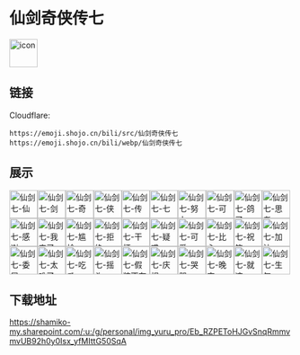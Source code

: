 # 仙剑奇侠传七
<img src="https://emoji.shojo.cn/bili/src/仙剑奇侠传七/icon.png" width="50" height="50" alt="icon">

## 链接
Cloudflare:
```
https://emoji.shojo.cn/bili/src/仙剑奇侠传七
https://emoji.shojo.cn/bili/webp/仙剑奇侠传七
```
## 展示
<img src="https://emoji.shojo.cn/bili/src/仙剑奇侠传七/仙剑七-仙.png" width="50" height="50" alt="仙剑七-仙"><img src="https://emoji.shojo.cn/bili/src/仙剑奇侠传七/仙剑七-剑.png" width="50" height="50" alt="仙剑七-剑"><img src="https://emoji.shojo.cn/bili/src/仙剑奇侠传七/仙剑七-奇.png" width="50" height="50" alt="仙剑七-奇"><img src="https://emoji.shojo.cn/bili/src/仙剑奇侠传七/仙剑七-侠.png" width="50" height="50" alt="仙剑七-侠"><img src="https://emoji.shojo.cn/bili/src/仙剑奇侠传七/仙剑七-传.png" width="50" height="50" alt="仙剑七-传"><img src="https://emoji.shojo.cn/bili/src/仙剑奇侠传七/仙剑七-七.png" width="50" height="50" alt="仙剑七-七"><img src="https://emoji.shojo.cn/bili/src/仙剑奇侠传七/仙剑七-努力.png" width="50" height="50" alt="仙剑七-努力"><img src="https://emoji.shojo.cn/bili/src/仙剑奇侠传七/仙剑七-可.png" width="50" height="50" alt="仙剑七-可"><img src="https://emoji.shojo.cn/bili/src/仙剑奇侠传七/仙剑七-鸽了.png" width="50" height="50" alt="仙剑七-鸽了"><img src="https://emoji.shojo.cn/bili/src/仙剑奇侠传七/仙剑七-思考.png" width="50" height="50" alt="仙剑七-思考"><img src="https://emoji.shojo.cn/bili/src/仙剑奇侠传七/仙剑七-感谢.png" width="50" height="50" alt="仙剑七-感谢"><img src="https://emoji.shojo.cn/bili/src/仙剑奇侠传七/仙剑七-我来了.png" width="50" height="50" alt="仙剑七-我来了"><img src="https://emoji.shojo.cn/bili/src/仙剑奇侠传七/仙剑七-尴尬.png" width="50" height="50" alt="仙剑七-尴尬"><img src="https://emoji.shojo.cn/bili/src/仙剑奇侠传七/仙剑七-拒绝.png" width="50" height="50" alt="仙剑七-拒绝"><img src="https://emoji.shojo.cn/bili/src/仙剑奇侠传七/仙剑七-干杯.png" width="50" height="50" alt="仙剑七-干杯"><img src="https://emoji.shojo.cn/bili/src/仙剑奇侠传七/仙剑七-疑惑.png" width="50" height="50" alt="仙剑七-疑惑"><img src="https://emoji.shojo.cn/bili/src/仙剑奇侠传七/仙剑七-可爱.png" width="50" height="50" alt="仙剑七-可爱"><img src="https://emoji.shojo.cn/bili/src/仙剑奇侠传七/仙剑七-比心.png" width="50" height="50" alt="仙剑七-比心"><img src="https://emoji.shojo.cn/bili/src/仙剑奇侠传七/仙剑七-祝符.png" width="50" height="50" alt="仙剑七-祝符"><img src="https://emoji.shojo.cn/bili/src/仙剑奇侠传七/仙剑七-加油.png" width="50" height="50" alt="仙剑七-加油"><img src="https://emoji.shojo.cn/bili/src/仙剑奇侠传七/仙剑七-委屈.png" width="50" height="50" alt="仙剑七-委屈"><img src="https://emoji.shojo.cn/bili/src/仙剑奇侠传七/仙剑七-太难了.png" width="50" height="50" alt="仙剑七-太难了"><img src="https://emoji.shojo.cn/bili/src/仙剑奇侠传七/仙剑七-吃瓜.png" width="50" height="50" alt="仙剑七-吃瓜"><img src="https://emoji.shojo.cn/bili/src/仙剑奇侠传七/仙剑七-摇头.png" width="50" height="50" alt="仙剑七-摇头"><img src="https://emoji.shojo.cn/bili/src/仙剑奇侠传七/仙剑七-假装不在.png" width="50" height="50" alt="仙剑七-假装不在"><img src="https://emoji.shojo.cn/bili/src/仙剑奇侠传七/仙剑七-庆祝.png" width="50" height="50" alt="仙剑七-庆祝"><img src="https://emoji.shojo.cn/bili/src/仙剑奇侠传七/仙剑七-哭哭.png" width="50" height="50" alt="仙剑七-哭哭"><img src="https://emoji.shojo.cn/bili/src/仙剑奇侠传七/仙剑七-晚安.png" width="50" height="50" alt="仙剑七-晚安"><img src="https://emoji.shojo.cn/bili/src/仙剑奇侠传七/仙剑七-就这.png" width="50" height="50" alt="仙剑七-就这"><img src="https://emoji.shojo.cn/bili/src/仙剑奇侠传七/仙剑七-生气.png" width="50" height="50" alt="仙剑七-生气">

## 下载地址

https://shamiko-my.sharepoint.com/:u:/g/personal/img_yuru_pro/Eb_RZPEToHJGvSnqRmmvmvUB92h0y0Isx_yfMIttG50SqA